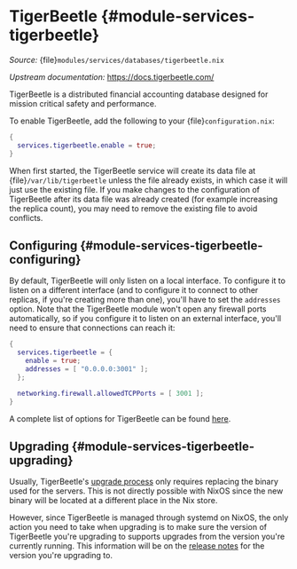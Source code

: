 # TigerBeetle {#module-services-tigerbeetle}

*Source:* {file}`modules/services/databases/tigerbeetle.nix`

*Upstream documentation:* <https://docs.tigerbeetle.com/>

TigerBeetle is a distributed financial accounting database designed for mission critical safety and performance.

To enable TigerBeetle, add the following to your {file}`configuration.nix`:
```nix
{
  services.tigerbeetle.enable = true;
}
```

When first started, the TigerBeetle service will create its data file at {file}`/var/lib/tigerbeetle` unless the file already exists, in which case it will just use the existing file.
If you make changes to the configuration of TigerBeetle after its data file was already created (for example increasing the replica count), you may need to remove the existing file to avoid conflicts.

## Configuring {#module-services-tigerbeetle-configuring}

By default, TigerBeetle will only listen on a local interface.
To configure it to listen on a different interface (and to configure it to connect to other replicas, if you're creating more than one), you'll have to set the `addresses` option.
Note that the TigerBeetle module won't open any firewall ports automatically, so if you configure it to listen on an external interface, you'll need to ensure that connections can reach it:

```nix
{
  services.tigerbeetle = {
    enable = true;
    addresses = [ "0.0.0.0:3001" ];
  };

  networking.firewall.allowedTCPPorts = [ 3001 ];
}
```

A complete list of options for TigerBeetle can be found [here](#opt-services.tigerbeetle.enable).

## Upgrading {#module-services-tigerbeetle-upgrading}

Usually, TigerBeetle's [upgrade process](https://docs.tigerbeetle.com/operating/upgrading) only requires replacing the binary used for the servers.
This is not directly possible with NixOS since the new binary will be located at a different place in the Nix store.

However, since TigerBeetle is managed through systemd on NixOS, the only action you need to take when upgrading is to make sure the version of TigerBeetle you're upgrading to supports upgrades from the version you're currently running.
This information will be on the [release notes](https://github.com/tigerbeetle/tigerbeetle/releases) for the version you're upgrading to.

